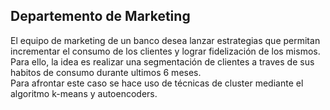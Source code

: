 ## Departemento de Marketing

El equipo de marketing de un banco desea lanzar estrategias que permitan incrementar el consumo de los clientes y lograr fidelización de los mismos. Para ello, la idea es realizar una segmentación de clientes a traves de sus habitos de consumo durante ultimos 6 meses. </br>
Para afrontar este caso se hace uso de técnicas de cluster mediante el algoritmo k-means y autoencoders.
